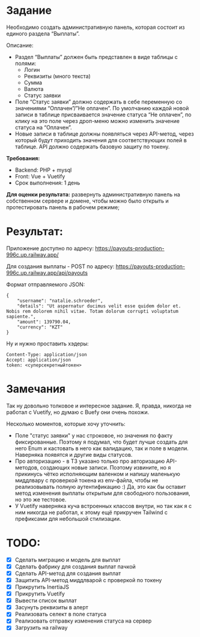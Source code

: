 # Задание

Необходимо создать административную панель, которая состоит из единого раздела “Выплаты”.

Описание:

-   Раздел “Выплаты” должен быть представлен в виде таблицы с полями:
    -   Логин
    -   Реквизиты (много текста)
    -   Сумма
    -   Валюта
    -   Статус заявки
-   Поле “Статус заявки” должно содержать в себе переменную со значениями “Оплачен”/”Не оплачен”. По умолчанию каждой новой записи в таблице присваивается значение статуса “Не оплачен”, по клику на это поле через дроп-меню можно изменить значение статуса на “Оплачен”.
-   Новые записи в таблице должны появляться через API-метод, через который будут приходить значения для соответствующих полей в таблице. API должно содержать базовую защиту по токену.

**Требования:**

-   Backend: PHP + mysql
-   Front: Vue + Vuetify
-   Срок выполнения: 1 день

**Для оценки результата:** развернуть административную панель на собственном сервере и домене, чтобы можно было открыть и протестировать панель в рабочем режиме; 

# Результат:
Приложение доступно по адресу: https://payouts-production-996c.up.railway.app/

Для создания выплаты - POST по адресу:
https://payouts-production-996c.up.railway.app/api/payouts

Формат отправляемого JSON:
```
{
    "username": "natalie.schroeder",
    "details": "Ut aspernatur ducimus velit esse quidem dolor et. Nobis rem dolorem nihil vitae. Totam dolorum corrupti voluptatum sapiente.",
    "amount": 139790.04,
    "currency": "KZT"
} 
```

Ну и нужно проставить хэдеры:
```
Content-Type: application/json
Accept: application/json
token: <суперсекретныйтокен>
```


# Замечания

Так ну довольно толковое и интересное задание. Я, правда, никогда не работал с Vuetify, но думаю с Buefy они очень похожи.

Несколько моментов, которые хочу уточнить:

-   Поле "статус заявки" у нас строковое, но значения по факту фиксированные. Поэтому я подумал, что будет лучше создать для него Enum и кастовать в него как валидацию, так и поле в модели. Наверняка появятся и другие виды статусов.
-   Про авторизацию - в ТЗ указано только про авторизацию API-методов, создающих новые записи. Поэтому извините, но я прикинусь чётко исполняющим валенком и напишу маленькую миддлвару с проверкой токена из env-файла, чтобы не реализовывать полную аутентификацию :) Да, это как бы оставит метод изменения выплаты открытым для свободного пользования, но это же тестовое.
- У Vuetify наверняка куча встроенных классов внутри, но так как я с ним никогда не работал, к этому ещё прикручен Tailwind с префиксами для небольшой стилизации.

# TODO:

-   [x] Сделать миграцию и модель для выплат
-   [x] Сделать фабрику для создания выплат пачкой
-   [x] Сделать API-метод для создания выплат
-   [x] Защитить API-метод миддлварой с проверкой по токену
-   [x] Прикрутить InertiaJS
-   [x] Прикрутить Vuetify
-   [x] Вывести список выплат
-   [x] Засунуть реквизиты в алерт
-   [x] Реализовать селект в поле статуса
-   [x] Реализовать отправку изменения статуса на сервер
-   [x] Загрузить на railway

